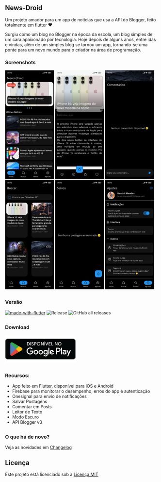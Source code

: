 ## News-Droid
Um projeto amador para um app de notícias que usa a API do Blogger, feito totalmente em flutter ❤️

Surgiu como um blog no Blogger na época da escola, um blog simples de um cara apaixonado por tecnologia. Hoje depois de alguns anos, entre idas e vindas, além de um simples blog se tornou um app, tornando-se uma ponte para um novo mundo para o criador na área de programação.

### Screenshots

<img src="screenshots/preview.png?raw=true" width="32%"> <img src="screenshots/preview2.png?raw=true" width="32%"> <img src="screenshots/preview3.png?raw=true" width="32%"> <img src="screenshots/preview4.png?raw=true" width="32%">  <img src="screenshots/preview5.png?raw=true" width="32%">  <img src="screenshots/preview6.png?raw=true" width="32%">

##

### Versão
[![made-with-flutter](https://img.shields.io/badge/Made%20with-Flutter-1f425f.svg)](https://flutter.dev/)
![Release](https://img.shields.io/github/v/release/hendrilmendes/News-Droid)
![GitHub all releases](https://img.shields.io/github/downloads/hendrilmendes/News-Droid/total?color=white&style=plastic)
##

### Download

[<img src="img/get_google-play.png"
     alt="Baixar pela Google Play"
     height="90">](https://play.google.com/store/apps/details?id=com.github.hendrilmendes.news)

##

### Recursos:

* App feito em Flutter, disponível para iOS e Android
* Firebase para monitorar o desempenho, erros do app e autenticação
* Onesignal para envio de notificações
* Salvar Postagens
* Comentar em Posts
* Leitor de Texto
* Modo Escuro
* API Blogger v3
##

### O que há de novo?

Veja as novidades em [Changelog](Changelog.md)
##

## Licença
Este projeto está licenciado sob a [Licença MIT](LICENSE.md)
